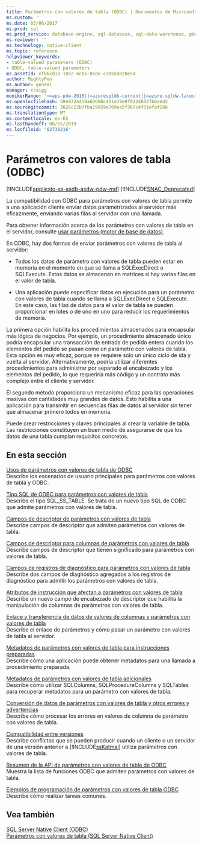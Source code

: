 ```yaml
---
title: Parámetros con valores de tabla (ODBC) | Documentos de Microsoft
ms.custom: ''
ms.date: 03/06/2017
ms.prod: sql
ms.prod_service: database-engine, sql-database, sql-data-warehouse, pdw
ms.reviewer: ''
ms.technology: native-client
ms.topic: reference
helpviewer_keywords:
- table-valued parameters (ODBC)
- ODBC, table-valued parameters
ms.assetid: ef06cd13-18e2-4c65-8ede-c3955d820e54
author: MightyPen
ms.author: genemi
manager: craigg
monikerRange: '>=aps-pdw-2016||=azuresqldb-current||=azure-sqldw-latest||>=sql-server-2016||=sqlallproducts-allversions||>=sql-server-linux-2017||=azuresqldb-mi-current'
ms.openlocfilehash: 50e9724459a60608c411e39e0f0224802fb6aed2
ms.sourcegitcommit: 3026c22b7fba19059a769ea5f367c4f51efaf286
ms.translationtype: MT
ms.contentlocale: es-ES
ms.lasthandoff: 06/15/2019
ms.locfileid: "62738216"
---
```

# <a name="table-valued-parameters-odbc"></a>Parámetros con valores de tabla (ODBC)
[!INCLUDE[appliesto-ss-asdb-asdw-pdw-md](../../includes/appliesto-ss-asdb-asdw-pdw-md.md)]
[!INCLUDE[SNAC_Deprecated](../../includes/snac-deprecated.md)]

  La compatibilidad con ODBC para parámetros con valores de tabla permite a una aplicación cliente enviar datos parametrizados al servidor más eficazmente, enviando varias filas al servidor con una llamada.  
  
 Para obtener información acerca de los parámetros con valores de tabla en el servidor, consulte [usar parámetros &#40;motor de base de datos&#41;](../../relational-databases/tables/use-table-valued-parameters-database-engine.md).  
  
 En ODBC, hay dos formas de enviar parámetros con valores de tabla al servidor:  
  
-   Todos los datos de parámetro con valores de tabla pueden estar en memoria en el momento en que se llama a SQLExecDirect o SQLExecute. Estos datos se almacenan en matrices si hay varias filas en el valor de tabla.  
  
-   Una aplicación puede especificar datos en ejecución para un parámetro con valores de tabla cuando se llama a SQLExecDirect o SQLExecute. En este caso, las filas de datos para el valor de tabla se pueden proporcionar en lotes o de uno en uno para reducir los requerimientos de memoria.  
  
 La primera opción habilita los procedimientos almacenados para encapsular más lógica de negocios. Por ejemplo, un procedimiento almacenado único podría encapsular una transacción de entrada de pedido entera cuando los elementos del pedido se pasan como un parámetro con valores de tabla. Esta opción es muy eficaz, porque se requiere solo un único ciclo de ida y vuelta al servidor. Alternativamente, podría utilizar diferentes procedimientos para administrar por separado el encabezado y los elementos del pedido, lo que requeriría más código y un contrato más complejo entre el cliente y servidor.  
  
 El segundo método proporciona un mecanismo eficaz para las operaciones masivas con cantidades muy grandes de datos. Esto habilita a una aplicación para transmitir en secuencias filas de datos al servidor sin tener que almacenar primero todos en memoria.  
  
 Puede crear restricciones y claves principales al crear la variable de tabla. Las restricciones constituyen un buen medio de asegurarse de que los datos de una tabla cumplan requisitos concretos.  
  
## <a name="in-this-section"></a>En esta sección  
 [Usos de parámetros con valores de tabla de ODBC](../../relational-databases/native-client-odbc-table-valued-parameters/uses-of-odbc-table-valued-parameters.md)  
 Describe los escenarios de usuario principales para parámetros con valores de tabla y ODBC.  
  
 [Tipo SQL de ODBC para parámetros con valores de tabla](../../relational-databases/native-client-odbc-table-valued-parameters/odbc-sql-type-for-table-valued-parameters.md)  
 Describe el tipo SQL_SS_TABLE. Se trata de un nuevo tipo SQL de ODBC que admite parámetros con valores de tabla.  
  
 [Campos de descriptor de parámetros con valores de tabla](../../relational-databases/native-client-odbc-table-valued-parameters/table-valued-parameter-descriptor-fields.md)  
 Describe campos de descriptor que admiten parámetros con valores de tabla.  
  
 [Campos de descriptor para columnas de parámetros con valores de tabla](../../relational-databases/native-client-odbc-table-valued-parameters/descriptor-fields-for-table-valued-parameter-constituent-columns.md)  
 Describe campos de descriptor que tienen significado para parámetros con valores de tabla.  
  
 [Campos de registros de diagnóstico para parámetros con valores de tabla](../../relational-databases/native-client-odbc-table-valued-parameters/table-valued-parameter-diagnostic-record-fields.md)  
 Describe dos campos de diagnóstico agregados a los registros de diagnóstico para admitir los parámetros con valores de tabla.  
  
 [Atributos de instrucción que afectan a parámetros con valores de tabla](../../relational-databases/native-client-odbc-table-valued-parameters/statement-attributes-that-affect-table-valued-parameters.md)  
 Describe un nuevo campo de encabezado de descriptor que habilita la manipulación de columnas de parámetros con valores de tabla.  
  
 [Enlace y transferencia de datos de valores de columnas y parámetros con valores de tabla](../../relational-databases/native-client-odbc-table-valued-parameters/binding-and-data-transfer-of-table-valued-parameters-and-column-values.md)  
 Describe el enlace de parámetros y cómo pasar un parámetro con valores de tabla al servidor.  
  
 [Metadatos de parámetros con valores de tabla para instrucciones preparadas](../../relational-databases/native-client-odbc-table-valued-parameters/table-valued-parameter-metadata-for-prepared-statements.md)  
 Describe cómo una aplicación puede obtener metadatos para una llamada a procedimiento preparada.  
  
 [Metadatos de parámetros con valores de tabla adicionales](../../relational-databases/native-client-odbc-table-valued-parameters/additional-table-valued-parameter-metadata.md)  
 Describe cómo utilizar SQLColumns, SQLProcedureColumns y SQLTables para recuperar metadatos para un parámetro con valores de tabla.  
  
 [Conversión de datos de parámetros con valores de tabla y otros errores y advertencias](../../relational-databases/native-client-odbc-table-valued-parameters/table-valued-parameter-data-conversion-and-other-errors-and-warnings.md)  
 Describe cómo procesar los errores en valores de columna de parámetro con valores de tabla.  
  
 [Compatibilidad entre versiones](../../relational-databases/native-client-odbc-table-valued-parameters/cross-version-compatibility.md)  
 Describe conflictos que se pueden producir cuando un cliente o un servidor de una versión anterior a [!INCLUDE[ssKatmai](../../includes/sskatmai-md.md)] utiliza parámetros con valores de tabla.  
  
 [Resumen de la API de parámetros con valores de tabla de ODBC](../../relational-databases/native-client-odbc-table-valued-parameters/odbc-table-valued-parameter-api-summary.md)  
 Muestra la lista de funciones ODBC que admiten parámetros con valores de tabla.  
  
 [Ejemplos de programación de parámetros con valores de tabla ODBC](https://msdn.microsoft.com/library/3f52b7a7-f2bd-4455-b79e-d015fb397726)  
 Describe cómo realizar tareas comunes.  
  
## <a name="see-also"></a>Vea también  
 [SQL Server Native Client &#40;ODBC&#41;](../../relational-databases/native-client/odbc/sql-server-native-client-odbc.md)   
 [Parámetros con valores de tabla &#40;SQL Server Native Client&#41;](../../relational-databases/native-client/features/table-valued-parameters-sql-server-native-client.md)  
  
  
